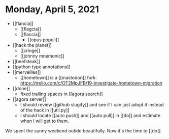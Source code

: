 # Monday, April 5, 2021

- [[flancia]]
    - [[flagcia]]
    - [[flaccia]]
      - [[opus populi]]
- [[hack the planet]]
  - [[cringe]]
  - [[johnny mnemonic]]
- [[beefsteak]]
- [[python type annotations]]
- [[merveilles]]
  - [[hometown]] is a [[mastodon]] fork: https://trello.com/c/OT2MpJFB/19-investigate-hometown-migration
- [[done]]
  - fixed trailing spaces in [[agora search]]
- [[agora server]]
  - I should review [[github slugify]] and see if I can just adopt it instead of the hack in [[util.py]]
  - I should locate [[auto push]] and [[auto pull]] in [[do]] and estimate when I will get to them.

We spent the sunny weekend outide beautifully. Now it's the time to [[do]].

